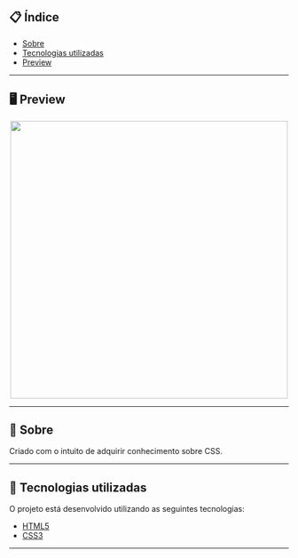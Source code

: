 ## 📋 Índice

- [Sobre](#-Sobre)
- [Tecnologias utilizadas](#-Tecnologias-utilizadas)
- [Preview](#-Preview)

---

## 🖥 Preview 

<p align="center">
  <img src="https://ik.imagekit.io/juanprado99/logo_hArNXMNfS.PNG" width="500" >
</p>

---

## 📖 Sobre 

Criado com o intuito de adquirir conhecimento sobre CSS.

--- 

## 🚀 Tecnologias utilizadas

O projeto está desenvolvido utilizando as seguintes tecnologias:

- [HTML5](www.w3schools.com/html/)
- [CSS3](https://www.w3schools.com/css/)

--- 